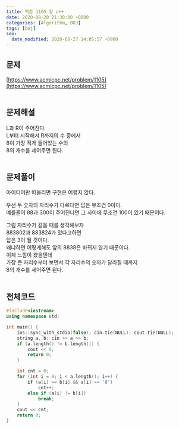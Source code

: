 ```yaml
---
title: 백준 1105 팔 c++
date: 2020-08-20 21:30:00 +0800
categories: [Algorithm, BOJ]
tags: [boj]
seo:
  date_modified: 2020-08-27 14:05:57 +0900
---
```


## 문제
[https://www.acmicpc.net/problem/1105](https://www.acmicpc.net/problem/1105)  
<br>

## 문제해설  
L과 R이 주어진다.  
L부터 시작해서 R까지의 수 중에서  
8이 가장 적게 들어있는 수의  
8의 개수를 세어주면 된다.  
<br>

## 문제풀이  
아이디어만 떠올리면 구현은 어렵지 않다.  

우선 두 숫자의 자리수가 다르다면 답은 무조건 0이다.  
예를들어 88과 300이 주어진다면 그 사이에 무조건 100이 있기 때문이다.  

그럼 자리수가 같을 때를 생각해보자  
883802과 883824가 있다고하면  
답은 3이 될 것이다.  
왜냐하면 어떻게해도 앞의 8838은 바뀌지 않기 때문이다.  
이제 느낌이 왔을텐데  
가장 큰 자리수부터 보면서 각 자리수의 숫자가 달라질 때까지  
8의 개수를 세어주면 된다.  
<br>


## 전체코드
```c++
#include<iostream>
using namespace std;

int main() {
	ios::sync_with_stdio(false); cin.tie(NULL); cout.tie(NULL);
	string a, b; cin >> a >> b;
	if (a.length() != b.length()) {
		cout << 0;
		return 0;
	}

	int cnt = 0;
	for (int i = 0; i < a.length(); i++) {
		if (a[i] == b[i] && a[i] == '8')
			cnt++;
		else if (a[i] != b[i])
			break;
	}
	cout << cnt;
	return 0;
}
```